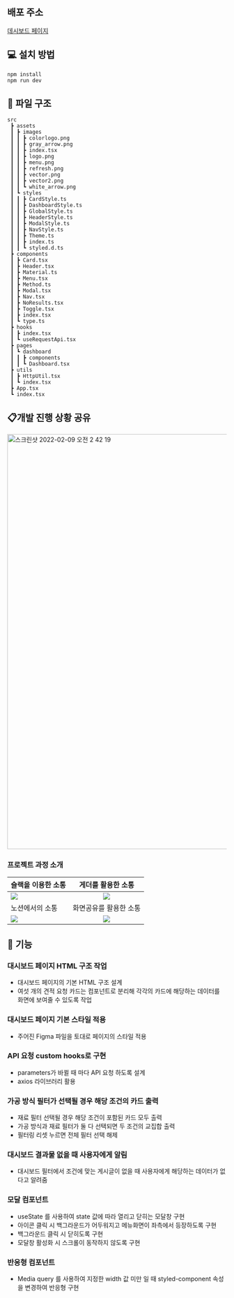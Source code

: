 ## 배포 주소

<a href="https://gilpop8663.github.io/03_dashboard/">데시보드 페이지</a>

## 💻 설치 방법
```
npm install
npm run dev
```

## 📂 파일 구조
```
src  
 ┣ assets  
 ┃ ┣ images  
 ┃ ┃ ┣ colorlogo.png  
 ┃ ┃ ┣ gray_arrow.png  
 ┃ ┃ ┣ index.tsx  
 ┃ ┃ ┣ logo.png  
 ┃ ┃ ┣ menu.png  
 ┃ ┃ ┣ refresh.png  
 ┃ ┃ ┣ vector.png  
 ┃ ┃ ┣ vector2.png  
 ┃ ┃ ┗ white_arrow.png  
 ┃ ┗ styles  
 ┃ ┃ ┣ CardStyle.ts  
 ┃ ┃ ┣ DashboardStyle.ts  
 ┃ ┃ ┣ GlobalStyle.ts  
 ┃ ┃ ┣ HeaderStyle.ts  
 ┃ ┃ ┣ ModalStyle.ts  
 ┃ ┃ ┣ NavStyle.ts  
 ┃ ┃ ┣ Theme.ts  
 ┃ ┃ ┣ index.ts  
 ┃ ┃ ┗ styled.d.ts  
 ┣ components  
 ┃ ┣ Card.tsx  
 ┃ ┣ Header.tsx  
 ┃ ┣ Material.ts  
 ┃ ┣ Menu.tsx  
 ┃ ┣ Method.ts  
 ┃ ┣ Modal.tsx  
 ┃ ┣ Nav.tsx  
 ┃ ┣ NoResults.tsx  
 ┃ ┣ Toggle.tsx  
 ┃ ┣ index.tsx  
 ┃ ┗ type.ts  
 ┣ hooks  
 ┃ ┣ index.tsx  
 ┃ ┗ useRequestApi.tsx  
 ┣ pages  
 ┃ ┗ dashboard  
 ┃ ┃ ┣ components  
 ┃ ┃ ┗ Dashboard.tsx  
 ┣ utils  
 ┃ ┣ HttpUtil.tsx  
 ┃ ┗ index.tsx  
 ┣ App.tsx  
 ┗ index.tsx
```

## 📋개발 진행 상황 공유

<img width="952" alt="스크린샷 2022-02-09 오전 2 42 19" src="https://user-images.githubusercontent.com/91244500/153044840-4b2231bb-2323-4086-aad8-377874414505.png">

### 프로젝트 과정 소개

| 슬랙을 이용한 소통                                                                                                             |                                                       게더를 활용한 소통                                                       |
| :----------------------------------------------------------------------------------------------------------------------------- | :----------------------------------------------------------------------------------------------------------------------------: |
| <img width="auto" src="https://user-images.githubusercontent.com/80146176/153052997-f2ca6637-40f8-4e7f-9609-f4885577706a.png"> | <img width="auto" src="https://user-images.githubusercontent.com/80146176/153053947-7be40938-62f8-4dd9-a54b-7328ea550546.png"> |
| 노션에서의 소통                                                                                                                |                                                     화면공유를 활용한 소통                                                     |
| <img width="auto" src="https://user-images.githubusercontent.com/80146176/153054588-6194940a-a76d-4fde-a164-2efb3989d6e8.png"> | <img width="auto" src="https://user-images.githubusercontent.com/80146176/153054110-d7c4169e-3824-4903-8ca5-fc4aec044055.png"> |

## 📝 기능

### 대시보드 페이지 HTML 구조 작업

- 대시보드 페이지의 기본 HTML 구조 설계
- 여섯 개의 견적 요청 카드는 컴포넌트로 분리해 각각의 카드에 해당하는 데이터를 화면에 보여줄 수 있도록 작업

### 대시보드 페이지 기본 스타일 적용

- 주어진 Figma 파일을 토대로 페이지의 스타일 적용

### API 요청 custom hooks로 구현

- parameters가 바뀔 때 마다 API 요청 하도록 설계
- axios 라이브러리 활용

### 가공 방식 필터가 선택될 경우 해당 조건의 카드 출력

- 재료 필터 선택될 경우 해당 조건이 포함된 카드 모두 출력
- 가공 방식과 재료 필터가 둘 다 선택되면 두 조건의 교집합 출력
- 필터링 리셋 누르면 전체 필터 선택 해제

### 대시보드 결과물 없을 때 사용자에게 알림

- 대시보드 필터에서 조건에 맞는 게시글이 없을 때 사용자에게 해당하는 데이터가 없다고 알려줌

### 모달 컴포넌트

- useState 를 사용하여 state 값에 따라 열리고 닫히는 모달창 구현
- 아이콘 클릭 시 백그라운드가 어두워지고 메뉴화면이 좌측에서 등장하도록 구현
- 백그라운드 클릭 시 닫히도록 구현
- 모달창 활성화 시 스크롤이 동작하지 않도록 구현

### 반응형 컴포넌트

- Media query 를 사용하여 지정한 width 값 미만 일 때 styled-component 속성을 변경하여 반응형 구현
